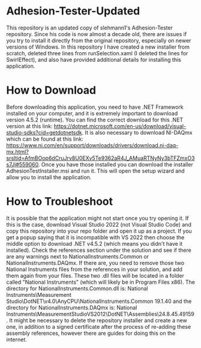 # Adhesion-Tester-Updated

This repository is an updated copy of slehmann1's Adhesion-Tester repository. Since his code is now almost a decade old, there are issues if you try to install it directly from the original repository, especially on newer versions of Windows. In this repository I have created a new installer from scratch, deleted three lines from runSelection.xaml (I deleted the lines for SwirlEffect), and also have provided additional details for installing this application.

# How to Download
Before downloading this application, you need to have .NET Framework  installed on your computer, and it is extremely important to download version 4.5.2 (runtime). You can find the correct download for this .NET version at this link: https://dotnet.microsoft.com/en-us/download/visual-studio-sdks?cid=getdotnetsdk. It is also necessary to download NI-DAQmx which can be found at this link: https://www.ni.com/en/support/downloads/drivers/download.ni-daq-mx.html?srsltid=AfmBOop6dCruJrv8U0EXv5Te9362aR4J_AMuaRTNyNy3bTFZmxO3s7Jj#559060. Once you have those installed you can download the installer AdhesionTestInstaller.msi and run it. This will open the setup wizard and allow you to install the application.

# How to Troubleshoot
It is possible that the application might not start once you try opening it. If this is the case, download Visual Studio 2022 (not Visual Studio Code) and copy this repository into your repo folder and open it up as a project. If you get a popup saying that it is incompatible with VS 2022 then choose the middle option to download .NET v4.5.2 (which means you didn't have it installed). Check the references section under the solution and see if there are any warnings next to NationalInstruments.Common or NationalInstruments.DAQmx. If there are, you need to remove those two National Instruments files from the references in your solution, and add them again from your files. These two .dll files will be located in a folder called "National Instruments" (which will likely be in Program Files x86). The directory for NationalInstruments.Common.dll is: National Instruments\Measurement Studio\DotNET\v4.0\AnyCPU\NationalInstruments.Common 19.1.40 and the directory for NationalInstruments.DAQmx is: National Instruments\MeasurementStudioVS2012\DotNET\Assemblies\24.8.45.49159. It might be necessary to delete the repository installer and create a new one, in addition to a signed certificate after the process of re-adding these assembly references, however there are guides for doing this on the internet.
